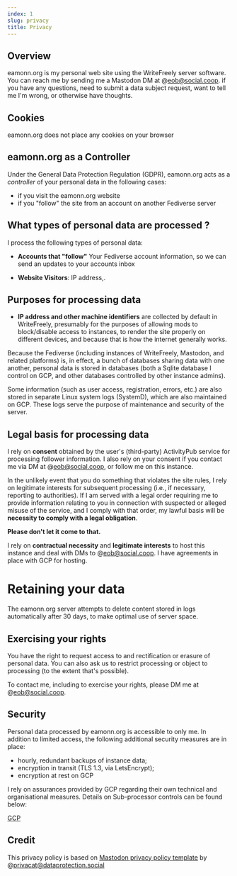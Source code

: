 ```yaml
---  
index: 1
slug: privacy
title: Privacy
---  
```

## Overview

eamonn.org is my personal web site using the WriteFreely server software. You can reach me by sending me a Mastodon DM at @eob@social.coop. if you have any questions, need to submit a data subject request, want to tell me I'm wrong, or otherwise have thoughts.

## Cookies

eamonn.org does not place any cookies on your browser

## eamonn.org as a Controller

Under the General Data Protection Regulation (GDPR), eamonn.org acts as a _controller_ of your personal data in the following cases:

-   if you visit the eamonn.org website
-   if you "follow" the site from an account on another Fediverse server
    
## What types of personal data are processed ?

I process the following types of personal data:
        
-   **Accounts that "follow"** Your Fediverse account information, so we can send an updates to your accounts inbox
        
-   **Website Visitors**: IP address,.
        
## Purposes for processing data


* **IP address and other machine identifiers** are collected by default in WriteFreely, presumably for the purposes of allowing mods to block/disable access to instances, to render the site properly on different devices, and because that is how the internet generally works.

Because the Fediverse (including  instances of WriteFreely, Mastodon, and related platforms) is, in effect, a bunch of databases sharing data with one another, personal data is stored in databases (both a Sqlite database I control on GCP, and other databases controlled by other instance admins).

Some information (such as user access, registration, errors, etc.) are also stored in separate Linux system logs (SystemD), which are also maintained on GCP. These logs serve the purpose of maintenance and security of the server.

## Legal basis for processing data

I rely on **consent** obtained by the user's (third-party) ActivityPub service for processing follower information. I also rely on your consent if you contact me via DM at @eob@social.coop, or follow me on this instance.

In the unlikely event that you do something that violates the site rules, I rely on legitimate interests for subsequent processing (i.e., if necessary, reporting to authorities). If I am served with a legal order requiring me to provide information relating to you in connection with suspected or alleged misuse of the service, and I comply with that order, my lawful basis will be **necessity to comply with a legal obligation**.  

**Please don't let it come to that.**

I rely on **contractual necessity** and **legitimate interests** to host this instance and deal with DMs to @eob@social.coop.  I have agreements in place with GCP for hosting.  

# Retaining your data


The eamonn.org server attempts to delete content stored in logs automatically after 30 days, to make optimal use of server space. 

## Exercising your rights

You have the right to request access to and rectification or erasure of personal data. You can also ask us to restrict processing or object to processing (to the extent that's possible). 

To contact me, including to exercise your rights, please DM me at @eob@social.coop. 

## Security

Personal data processed by eamonn.org is accessible to only me. In addition to limited access, the following additional security measures are in place:
-   hourly, redundant backups of instance data;
-   encryption in transit (TLS 1.3, via LetsEncrypt);
-   encryption at rest on GCP

I rely on assurances provided by GCP regarding their own technical and organisational measures. Details on Sub-processor controls can be found below:

[GCP][2]



## Credit

This privacy policy is based on [Mastodon privacy policy template][1] by @privacat@dataprotection.social

[1]: https://codeberg.org/privacat/MastodonDataProtectionGuidance/src/branch/main/PrivacyNoticeTemplate.md
[2]: https://cloud.google.com